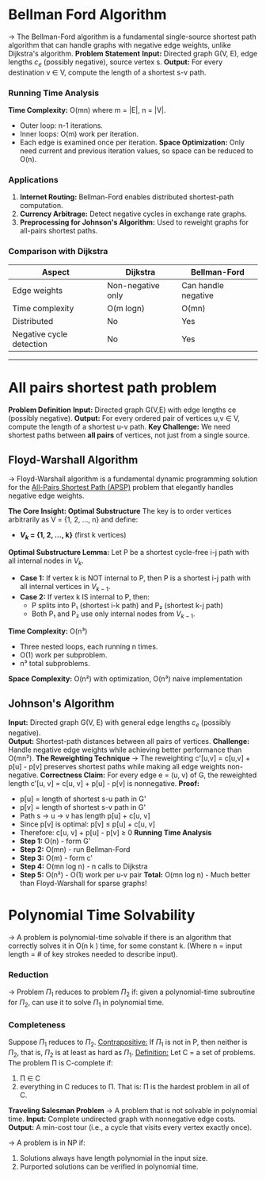 # Bellman Ford Algorithm
&rarr; The Bellman-Ford algorithm is a fundamental single-source shortest path algorithm that can handle graphs with negative edge weights, unlike Dijkstra's algorithm.
**Problem Statement**
**Input:**  Directed graph G(V, E), edge lengths $c_e$ (possibly negative), source vertex s.
**Output:**  For every destination v ∈ V, compute the length of a shortest s-v path.
###  Running Time Analysis
**Time Complexity:**  O(mn) where m = |E|, n = |V|.
-   Outer loop: n-1 iterations.
-   Inner loops: O(m) work per iteration.
-   Each edge is examined once per iteration.
**Space Optimization:**  Only need current and previous iteration values, so space can be reduced to O(n).
### Applications
1.  **Internet Routing:**  Bellman-Ford enables distributed shortest-path computation.
2.  **Currency Arbitrage:**  Detect negative cycles in exchange rate graphs.
3.  **Preprocessing for Johnson's Algorithm:**  Used to reweight graphs for all-pairs shortest paths.

### Comparison with Dijkstra
|Aspect|Dijkstra|Bellman-Ford|
|--|--|--|
| Edge weights | Non-negative only | Can handle negative|
|Time complexity|O(m logn)|O(mn)|
|Distributed|No|Yes|
|Negative cycle detection|No|Yes|
---

# All pairs shortest path problem
**Problem Definition**
**Input:**  Directed graph G(V,E) with edge lengths ce (possibly negative).
**Output:**  For every ordered pair of vertices u,v ∈ V, compute the length of a shortest u-v path.
**Key Challenge:**  We need shortest paths between  **all pairs**  of vertices, not just from a single source.
## Floyd-Warshall Algorithm
&rarr; Floyd-Warshall algorithm is a fundamental dynamic programming solution for the  <u>All-Pairs Shortest Path (APSP)</u>  problem that elegantly handles negative edge weights.

**The Core Insight: Optimal Substructure**
The key is to order vertices arbitrarily as V = {1, 2, ..., n} and define:
-   **$V_k$ = {1, 2, ..., k}**  (first k vertices)

**Optimal Substructure Lemma:**  Let P be a shortest cycle-free i-j path with all internal nodes in $V_k$.
- **Case 1:**  If vertex k is NOT internal to P, then P is a shortest i-j path with all internal vertices in $V_{k-1}$.
- **Case 2:**  If vertex k IS internal to P, then:
	-   P splits into P₁ (shortest i-k path) and P₂ (shortest k-j path)
	-   Both P₁ and P₂ use only internal nodes from $V_{k-1}$.

**Time Complexity:**  O(n³)
-   Three nested loops, each running n times.
-   O(1) work per subproblem.
-   n³ total subproblems.

**Space Complexity:**  O(n²) with optimization, O(n³) naive implementation
## Johnson's Algorithm
**Input:**  Directed graph G(V, E) with general edge lengths $c_e$ (possibly negative).  
**Output:**  Shortest-path distances between all pairs of vertices.
**Challenge:**  Handle negative edge weights while achieving better performance than O(mn²).
**The Reweighting Technique**
&rarr; The reweighting c'[u,v] = c[u,v] + p[u] - p[v] preserves shortest paths while making all edge weights non-negative.
**Correctness Claim:**  For every edge e = (u, v) of G, the reweighted length c'[u, v] = c[u, v] + p[u] - p[v] is nonnegative.
**Proof:**
-   p[u] = length of shortest s-u path in G'
-   p[v] = length of shortest s-v path in G'
-   Path s → u → v has length p[u] + c[u, v]
-   Since p[v] is optimal: p[v] ≤ p[u] + c[u, v]
-   Therefore: c[u, v] + p[u] - p[v] ≥ 0
**Running Time Analysis**
-   **Step 1:**  O(n) - form G'
-   **Step 2:**  O(mn) - run Bellman-Ford
-   **Step 3:**  O(m) - form c'
-   **Step 4:**  O(mn log n) - n calls to Dijkstra
-   **Step 5:**  O(n²) - O(1) work per u-v pair
**Total:**  O(mn log n) - Much better than Floyd-Warshall for sparse graphs!

# Polynomial Time Solvability
&rarr; A problem is polynomial-time solvable if there is an algorithm that correctly solves it in O(n k ) time, for some constant k. (Where n = input length = # of key strokes needed to describe input).
### Reduction
&rarr; Problem $Π_1$ reduces to problem $Π_2$ if: given a polynomial-time subroutine for $Π_2$, can use it to solve $Π_1$ in polynomial time.
### Completeness
Suppose $Π_1$ reduces to $Π_2$. 
<u>Contrapositive:</u> If $Π_1$ is not in P, then neither is $Π_2$, that is, $Π_2$ is at least as hard as $Π_1$. 
<u>Definition:</u> Let C = a set of problems. The problem Π is C-complete if: 
1. Π ∈ C
2. everything in C reduces to Π. That is: Π is the hardest problem in all of C.

**Traveling Salesman Problem**
&rarr; A problem that is not solvable in polynomial time.
**Input:** Complete undirected graph with nonnegative edge costs. 
**Output:** A min-cost tour (i.e., a cycle that visits every vertex exactly once).

&rarr; A problem is in NP if: 
1. Solutions always have length polynomial in the input size. 
2. Purported solutions can be verified in polynomial time.

